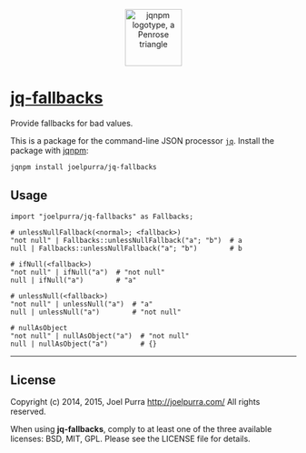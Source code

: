 <p align="center">
  <img src="https://rawgit.com/joelpurra/jqnpm/master/resources/logotype/penrose-triangle.svg" alt="jqnpm logotype, a Penrose triangle" width="100" />
</p>

# [jq-fallbacks](https://github.com/joelpurra/jq-fallbacks)

Provide fallbacks for bad values.

This is a package for the command-line JSON processor [`jq`](https://stedolan.github.io/jq/). Install the package with [jqnpm](https://github.com/joelpurra/jqnpm):

```bash
jqnpm install joelpurra/jq-fallbacks
```



## Usage


```jq
import "joelpurra/jq-fallbacks" as Fallbacks;

# unlessNullFallback(<normal>; <fallback>)
"not null" | Fallbacks::unlessNullFallback("a"; "b")  # a
null | Fallbacks::unlessNullFallback("a"; "b")        # b

# ifNull(<fallback>)
"not null" | ifNull("a")  # "not null"
null | ifNull("a")        # "a"

# unlessNull(<fallback>)
"not null" | unlessNull("a")  # "a"
null | unlessNull("a")        # "not null"

# nullAsObject
"not null" | nullAsObject("a")  # "not null"
null | nullAsObject("a")        # {}
```



---

## License
Copyright (c) 2014, 2015, Joel Purra <http://joelpurra.com/>
All rights reserved.

When using **jq-fallbacks**, comply to at least one of the three available licenses: BSD, MIT, GPL.
Please see the LICENSE file for details.


